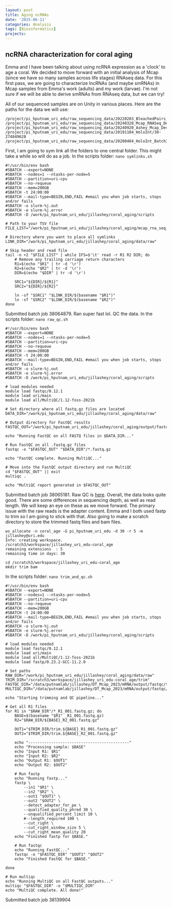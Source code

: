 ```yaml
---
layout: post
title: Aging ncRNAs 
date: '2025-06-11'
categories: Analysis
tags: [Bioinformatics]
projects: 
---
```


## ncRNA characterization for coral aging 

Emma and I have been talking about using ncRNA expression as a 'clock' to age a coral. We decided to move forward with an initial analysis of Mcap (since we have so many samples across life stages) RNAseq data. For this first pass, we are going to characterize lncRNAs (and maybe smRNAs) in Mcap samples from Emma's work (adults) and my work (larvae). I'm not sure if we will be able to derive smRNAs from RNAseq data, but we can try! 

All of our sequenced samples are on Unity in various places. Here are the paths for the data we will use: 

```
/project/pi_hputnam_uri_edu/raw_sequencing_data/20220203_BleachedPairs_RNASeq
/project/pi_hputnam_uri_edu/raw_sequencing_data/20240328_Mcap_RNASeq_Devo
/project/pi_hputnam_uri_edu/raw_sequencing_data/20240920_Ashey_Mcap_Devo
/project/pi_hputnam_uri_edu/raw_sequencing_data/20191104_HoloInt/30-274849628
/project/pi_hputnam_uri_edu/raw_sequencing_data/20200404_HoloInt_Batch3
```

First, I am going to sym link all the folders to one central folder. This might take a while so will do as a job. In the scripts folder: `nano symlinks.sh`

```
#!/usr/bin/env bash
#SBATCH --export=NONE
#SBATCH --nodes=1 --ntasks-per-node=5
#SBATCH --partition=uri-cpu
#SBATCH --no-requeue
#SBATCH --mem=200GB
#SBATCH -t 24:00:00
#SBATCH --mail-type=BEGIN,END,FAIL #email you when job starts, stops and/or fails
#SBATCH -o slurm-%j.out
#SBATCH -e slurm-%j.error
#SBATCH -D /work/pi_hputnam_uri_edu/jillashey/coral_aging/scripts

# Path to your TSV file
FILE_LIST="/work/pi_hputnam_uri_edu/jillashey/coral_aging/mcap_rna_seq_files.tsv"

# Directory where you want to place all symlinks
LINK_DIR="/work/pi_hputnam_uri_edu/jillashey/coral_aging/data/raw"

# Skip header and read file
tail -n +2 "$FILE_LIST" | while IFS=$'\t' read -r R1 R2 DIR; do
    # Remove any trailing carriage return characters
    R1=$(echo "$R1" | tr -d '\r')
    R2=$(echo "$R2" | tr -d '\r')
    DIR=$(echo "$DIR" | tr -d '\r')

    SRC1="${DIR}/${R1}"
    SRC2="${DIR}/${R2}"
    
    ln -sf "$SRC1" "$LINK_DIR/$(basename "$R1")"
    ln -sf "$SRC2" "$LINK_DIR/$(basename "$R2")"
done
```

Submitted batch job 38064879. Ran super fast lol. QC the data. In the scripts folder: `nano raw_qc.sh`

```
#!/usr/bin/env bash
#SBATCH --export=NONE
#SBATCH --nodes=1 --ntasks-per-node=5
#SBATCH --partition=uri-cpu
#SBATCH --no-requeue
#SBATCH --mem=200GB
#SBATCH -t 24:00:00
#SBATCH --mail-type=BEGIN,END,FAIL #email you when job starts, stops and/or fails
#SBATCH -o slurm-%j.out
#SBATCH -e slurm-%j.error
#SBATCH -D /work/pi_hputnam_uri_edu/jillashey/coral_aging/scripts

# load modules needed
module load fastqc/0.12.1
module load uri/main
module load all/MultiQC/1.12-foss-2021b

# Set directory where all fastq.gz files are located
DATA_DIR="/work/pi_hputnam_uri_edu/jillashey/coral_aging/data/raw"

# Output directory for FastQC results
FASTQC_OUT="/work/pi_hputnam_uri_edu/jillashey/coral_aging/output/fastqc/raw"

echo "Running FastQC on all FASTQ files in $DATA_DIR..."

# Run FastQC on all .fastq.gz files
fastqc -o "$FASTQC_OUT" "$DATA_DIR"/*.fastq.gz

echo "FastQC complete. Running MultiQC..."

# Move into the FastQC output directory and run MultiQC
cd "$FASTQC_OUT" || exit
multiqc .

echo "MultiQC report generated in $FASTQC_OUT"
```

Submitted batch job 38065181. Raw QC is [here](https://github.com/JillAshey/Coral_Aging/blob/main/data/mcap/raw_mcap_age_multiqc_report.html). Overall, the data looks quite good. There are some differences in sequencing depth, as well as read length. We will keep an eye on these as we move forward. The primary issue with the raw reads is the adapter content. Emma and I both used fastp to trim so I am going to stick with that. Also going to make a scratch directory to store the trimmed fastq files and bam files. 

```
ws_allocate -n coral_age -G pi_hputnam_uri_edu -d 30 -r 5 -m jillashey@uri.edu
Info: creating workspace.
/scratch3/workspace/jillashey_uri_edu-coral_age
remaining extensions  : 5
remaining time in days: 30

cd /scratch3/workspace/jillashey_uri_edu-coral_age
mkdir trim bam
```

In the scripts folder: `nano trim_and_qc.sh`

```
#!/usr/bin/env bash
#SBATCH --export=NONE
#SBATCH --nodes=1 --ntasks-per-node=5
#SBATCH --partition=uri-cpu
#SBATCH --no-requeue
#SBATCH --mem=200GB
#SBATCH -t 24:00:00
#SBATCH --mail-type=BEGIN,END,FAIL #email you when job starts, stops and/or fails
#SBATCH -o slurm-%j.out
#SBATCH -e slurm-%j.error
#SBATCH -D /work/pi_hputnam_uri_edu/jillashey/coral_aging/scripts

# load modules needed
module load fastqc/0.12.1
module load uri/main
module load all/MultiQC/1.12-foss-2021b
module load fastp/0.23.2-GCC-11.2.0

# Set paths
RAW_DIR="/work/pi_hputnam_uri_edu/jillashey/coral_aging/data/raw"
TRIM_DIR="/scratch3/workspace/jillashey_uri_edu-coral_age/trim"
FASTQC_DIR="/data/putnamlab/jillashey/DT_Mcap_2023/mRNA/output/fastqc/trim"
MULTIQC_DIR="/data/putnamlab/jillashey/DT_Mcap_2023/mRNA/output/fastqc/trim"

echo "Starting trimming and QC pipeline..."

# Get all R1 files
for R1 in "$RAW_DIR"/*_R1_001.fastq.gz; do
    BASE=$(basename "$R1" _R1_001.fastq.gz)
    R2="$RAW_DIR/${BASE}_R2_001.fastq.gz"

    OUT1="$TRIM_DIR/trim.${BASE}_R1_001.fastq.gz"
    OUT2="$TRIM_DIR/trim.${BASE}_R2_001.fastq.gz"

    echo "--------------------------------------------"
    echo "Processing sample: $BASE"
    echo "Input R1: $R1"
    echo "Input R2: $R2"
    echo "Output R1: $OUT1"
    echo "Output R2: $OUT2"

    # Run fastp
    echo "Running fastp..."
    fastp \
        --in1 "$R1" \
        --in2 "$R2" \
        --out1 "$OUT1" \
        --out2 "$OUT2" \
        --detect_adapter_for_pe \
        --qualified_quality_phred 30 \
        --unqualified_percent_limit 10 \
        #--length_required 100 \
        --cut_right \
        --cut_right_window_size 5 \
        --cut_right_mean_quality 20 
    echo "Finished fastp for $BASE."

    # Run fastqc
    echo "Running FastQC..."
    fastqc -o "$FASTQC_DIR" "$OUT1" "$OUT2"
    echo "Finished FastQC for $BASE."

done

# Run multiqc
echo "Running MultiQC on all FastQC outputs..."
multiqc "$FASTQC_DIR" -o "$MULTIQC_DIR"
echo "MultiQC complete. All done!"
```

Submitted batch job 38139904
